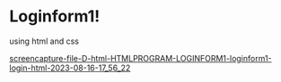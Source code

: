 # Loginform1!

using html and css

[screencapture-file-D-html-HTMLPROGRAM-LOGINFORM1-loginform1-login-html-2023-08-16-17_56_22](https://github.com/Krupat2003/Loginform1/assets/138984890/7fdceb44-6c8a-45c2-8521-82e91b8b0ec6)
